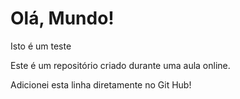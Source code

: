 # Olá, Mundo!
 Isto é um teste

 Este é um repositório criado durante uma aula online.

Adicionei esta linha diretamente no Git Hub!
